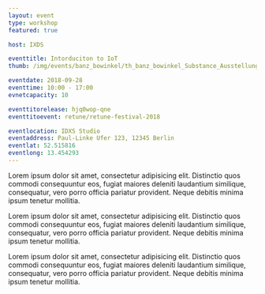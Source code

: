 ```yaml
---
layout: event
type: workshop
featured: true

host: IXDS

eventtitle: Intorduciton to IoT 
thumb: /img/events/banz_bowinkel/th_banz_bowinkel_Substance_Ausstellungsansicht_03.png

eventdate: 2018-09-28
eventtime: 10:00 - 17:00
evnetcapacity: 10

eventtitorelease: hjq0wop-qne
eventtitoevent: retune/retune-festival-2018

eventlocation: IDXS Studio
eventaddress: Paul-Linke Ufer 123, 12345 Berlin
eventlat: 52.515816
eventlong: 13.454293
---
```


Lorem ipsum dolor sit amet, consectetur adipisicing elit. Distinctio quos commodi consequuntur eos, fugiat maiores deleniti laudantium similique, consequatur, vero porro officia pariatur provident. Neque debitis minima ipsum tenetur mollitia.

Lorem ipsum dolor sit amet, consectetur adipisicing elit. Distinctio quos commodi consequuntur eos, fugiat maiores deleniti laudantium similique, consequatur, vero porro officia pariatur provident. Neque debitis minima ipsum tenetur mollitia.

Lorem ipsum dolor sit amet, consectetur adipisicing elit. Distinctio quos commodi consequuntur eos, fugiat maiores deleniti laudantium similique, consequatur, vero porro officia pariatur provident. Neque debitis minima ipsum tenetur mollitia.